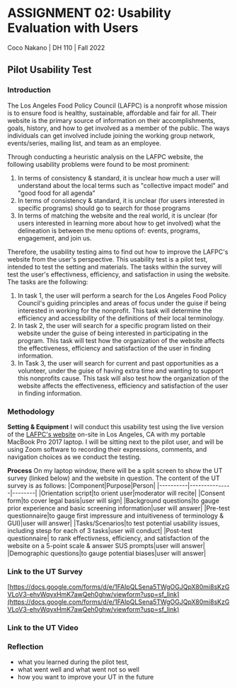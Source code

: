 # ASSIGNMENT 02: Usability Evaluation with Users
Coco Nakano | DH 110 | Fall 2022
## Pilot Usability Test
### Introduction
 The Los Angeles Food Policy Council (LAFPC) is a nonprofit whose mission is to ensure food is healthy, sustainable, affordable and fair for all. Their website is the primary source of information on their accomplishments, goals, history, and how to get involved as a member of the public. The ways individuals can get involved include joining the working group network, events/series, mailing list, and team as an employee.
 
Through conducting a heuristic analysis on the LAFPC website, the following usability problems were found to be most prominent:
1. In terms of consistency & standard, it is unclear how much a user will understand about the local terms such as "collective impact model" and "good food for all agenda"
2. In terms of consistency & standard, it is unclear (for users interested in specific programs) should go to search for those programs
3.  In terms of matching the website and the real world, it is unclear (for users interested in learning more about how to get involved) what the delineation is between the menu options of: events, programs, engagement, and join us.

Therefore, the usability testing aims to find out how to improve the LAFPC's website from the user's perspective. This usability test is a pilot test, intended to test the setting and materials. The tasks within the survey will test the user's effectivness, efficiency, and satisfaction in using the website. The tasks are the following:

1. In task 1, the user will perform a search for the Los Angeles Food Policy Council's guiding principles and areas of focus under the guise if being interested in working for the nonprofit. This task will determine the efficiency and accessibility of the definitions of their local terminology. 
2. In task 2, the user will search for a specific program listed on their website under the guise of being interested in participating in the program. This task will test how the organization of the website affects the effectiveness, efficiency and satisfaction of the user in finding information.
3. In Task 3, the user will search for current and past opportunities as a volunteer, under the guise of having extra time and wanting to support this nonprofits cause. This task will also test how the organization of the website affects the effectiveness, efficiency and satisfaction of the user in finding information.
 

### Methodology

**Setting & Equipment** I will conduct this usability test using the live version of the [LAFPC's website](goodfoodla.org) on-site in Los Angeles, CA with my portable MacBook Pro 2017 laptop. I will be sitting next to the pilot user, and will be using Zoom software to recording their expressions, comments, and navigation choices as we conduct the testing.

**Process** On my laptop window, there will be a split screen to show the UT survey (linked below) and the website in question. The content of the UT survey is as follows:
|Component|Purpose|Person|
|----------|---------------|--------|
|Orientation script|to orient user|moderator will recite|
|Consent form|to cover legal basis|user will sign|
|Background questions|to gauge prior experience and basic screening information|user will answer|
|Pre-test questionnaire|to gauge first impressure and intuitiveness of terminology & GUI)|user will answer|
|Tasks/Scenarios|to test potential usability issues, including stesp for each of 3 tasks|user will conduct|
|Post-test questionnaire| to rank effectivness, efficiency, and satisfaction of the website on a 5-point scale & answer SUS prompts|user will answer|
|Demographic questions|to gauge potential biases|user will answer|

### Link to the UT Survey
[https://docs.google.com/forms/d/e/1FAIpQLSena5TWgOGJQpX80mi8sKzGVLoV3-ehvWqyxHmK7awQeh0ghw/viewform?usp=sf_link](https://docs.google.com/forms/d/e/1FAIpQLSena5TWgOGJQpX80mi8sKzGVLoV3-ehvWqyxHmK7awQeh0ghw/viewform?usp=sf_link)

### Link to the UT Video

### Reflection
* what you learned during the pilot test, 
* what went well and what went not so well 
* how you want to improve your UT in the future
